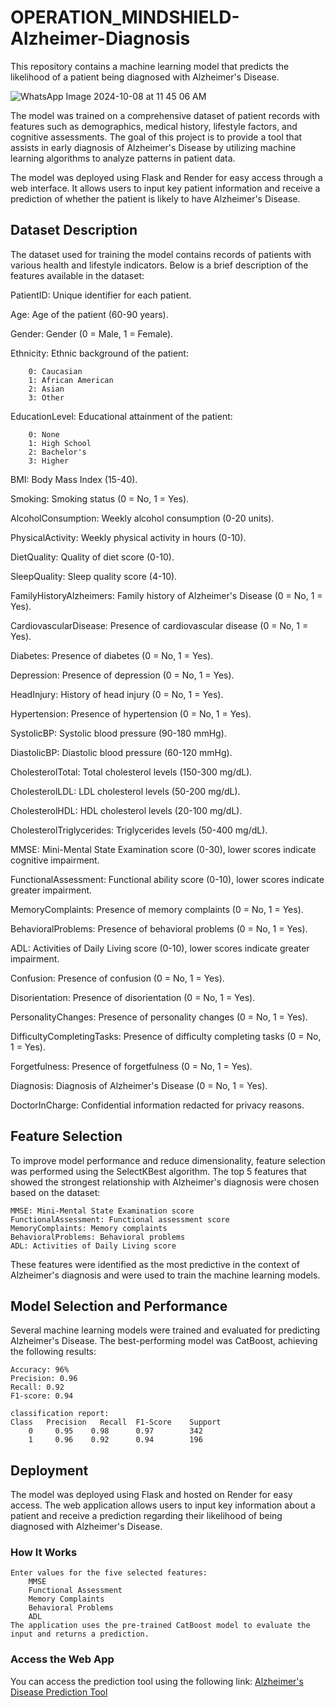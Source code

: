 # OPERATION_MINDSHIELD-Alzheimer-Diagnosis
This repository contains a machine learning model that predicts the likelihood of a patient being diagnosed with Alzheimer's Disease.


![WhatsApp Image 2024-10-08 at 11 45 06 AM](https://github.com/user-attachments/assets/c0f021b3-8f08-4dbd-a165-0c13a4b0a4f1)



The model was trained on a comprehensive dataset of patient records with features such as demographics, medical history, lifestyle factors, and cognitive assessments. The goal of this project is to provide a tool that assists in early diagnosis of Alzheimer's Disease by utilizing machine learning algorithms to analyze patterns in patient data.

The model was deployed using Flask and Render for easy access through a web interface. It allows users to input key patient information and receive a prediction of whether the patient is likely to have Alzheimer's Disease.

## Dataset Description

The dataset used for training the model contains records of patients with various health and lifestyle indicators. Below is a brief description of the features available in the dataset:

PatientID: Unique identifier for each patient.

Age: Age of the patient (60-90 years).

Gender: Gender (0 = Male, 1 = Female).

Ethnicity: Ethnic background of the patient:

        0: Caucasian
        1: African American
        2: Asian
        3: Other
        
EducationLevel: Educational attainment of the patient:

        0: None
        1: High School
        2: Bachelor's
        3: Higher
        
BMI: Body Mass Index (15-40).

Smoking: Smoking status (0 = No, 1 = Yes).

AlcoholConsumption: Weekly alcohol consumption (0-20 units).

PhysicalActivity: Weekly physical activity in hours (0-10).

DietQuality: Quality of diet score (0-10).

SleepQuality: Sleep quality score (4-10).

FamilyHistoryAlzheimers: Family history of Alzheimer's Disease (0 = No, 1 = Yes).

CardiovascularDisease: Presence of cardiovascular disease (0 = No, 1 = Yes).

Diabetes: Presence of diabetes (0 = No, 1 = Yes).

Depression: Presence of depression (0 = No, 1 = Yes).

HeadInjury: History of head injury (0 = No, 1 = Yes).

Hypertension: Presence of hypertension (0 = No, 1 = Yes).

SystolicBP: Systolic blood pressure (90-180 mmHg).

DiastolicBP: Diastolic blood pressure (60-120 mmHg).

CholesterolTotal: Total cholesterol levels (150-300 mg/dL).

CholesterolLDL: LDL cholesterol levels (50-200 mg/dL).

CholesterolHDL: HDL cholesterol levels (20-100 mg/dL).

CholesterolTriglycerides: Triglycerides levels (50-400 mg/dL).

MMSE: Mini-Mental State Examination score (0-30), lower scores indicate cognitive impairment.

FunctionalAssessment: Functional ability score (0-10), lower scores indicate greater impairment.

MemoryComplaints: Presence of memory complaints (0 = No, 1 = Yes).

BehavioralProblems: Presence of behavioral problems (0 = No, 1 = Yes).

ADL: Activities of Daily Living score (0-10), lower scores indicate greater impairment.

Confusion: Presence of confusion (0 = No, 1 = Yes).

Disorientation: Presence of disorientation (0 = No, 1 = Yes).

PersonalityChanges: Presence of personality changes (0 = No, 1 = Yes).

DifficultyCompletingTasks: Presence of difficulty completing tasks (0 = No, 1 = Yes).

Forgetfulness: Presence of forgetfulness (0 = No, 1 = Yes).

Diagnosis: Diagnosis of Alzheimer's Disease (0 = No, 1 = Yes).

DoctorInCharge: Confidential information redacted for privacy reasons.


## Feature Selection

To improve model performance and reduce dimensionality, feature selection was performed using the SelectKBest algorithm. The top 5 features that showed the strongest relationship with Alzheimer's diagnosis were chosen based on the dataset:

    MMSE: Mini-Mental State Examination score
    FunctionalAssessment: Functional assessment score
    MemoryComplaints: Memory complaints
    BehavioralProblems: Behavioral problems
    ADL: Activities of Daily Living score

These features were identified as the most predictive in the context of Alzheimer's diagnosis and were used to train the machine learning models.

## Model Selection and Performance

Several machine learning models were trained and evaluated for predicting Alzheimer's Disease. The best-performing model was CatBoost, achieving the following results:

    Accuracy: 96%
    Precision: 0.96
    Recall: 0.92
    F1-score: 0.94

    classification report:
    Class	Precision	Recall	F1-Score	Support
        0	  0.95	  0.98	    0.97	    342
        1	  0.96	  0.92	    0.94	    196


## Deployment

The model was deployed using Flask and hosted on Render for easy access. The web application allows users to input key information about a patient and receive a prediction regarding their likelihood of being diagnosed with Alzheimer's Disease.


### How It Works

    Enter values for the five selected features:
        MMSE
        Functional Assessment
        Memory Complaints
        Behavioral Problems
        ADL
    The application uses the pre-trained CatBoost model to evaluate the input and returns a prediction.

### Access the Web App

You can access the prediction tool using the following link: [Alzheimer's Disease Prediction Tool](https://alzheimer-diagnosis-u6xa.onrender.com/)




